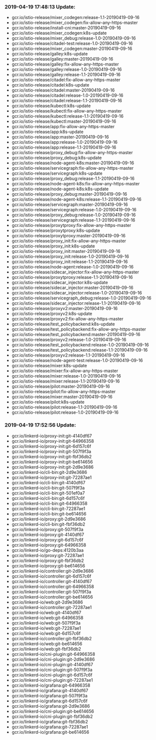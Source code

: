 ### 2019-04-19 17:48:13 Update:

- gcr.io/istio-release/mixer_codegen:release-1.1-20190419-09-16
- gcr.io/istio-release/mixer_codegen:fix-allow-any-https-master
- gcr.io/istio-release/install-cni:master-20190419-09-16
- gcr.io/istio-release/mixer_codegen:k8s-update
- gcr.io/istio-release/mixer_debug:release-1.0-20190419-09-16
- gcr.io/istio-release/citadel-test:release-1.0-20190419-09-16
- gcr.io/istio-release/mixer_codegen:master-20190419-09-16
- gcr.io/istio-release/galley:k8s-update
- gcr.io/istio-release/galley:master-20190419-09-16
- gcr.io/istio-release/galley:fix-allow-any-https-master
- gcr.io/istio-release/galley:release-1.0-20190419-09-16
- gcr.io/istio-release/galley:release-1.1-20190419-09-16
- gcr.io/istio-release/citadel:fix-allow-any-https-master
- gcr.io/istio-release/citadel:k8s-update
- gcr.io/istio-release/citadel:master-20190419-09-16
- gcr.io/istio-release/citadel:release-1.0-20190419-09-16
- gcr.io/istio-release/citadel:release-1.1-20190419-09-16
- gcr.io/istio-release/kubectl:k8s-update
- gcr.io/istio-release/kubectl:fix-allow-any-https-master
- gcr.io/istio-release/kubectl:release-1.1-20190419-09-16
- gcr.io/istio-release/kubectl:master-20190419-09-16
- gcr.io/istio-release/app:fix-allow-any-https-master
- gcr.io/istio-release/app:k8s-update
- gcr.io/istio-release/app:master-20190419-09-16
- gcr.io/istio-release/app:release-1.0-20190419-09-16
- gcr.io/istio-release/app:release-1.1-20190419-09-16
- gcr.io/istio-release/proxy_debug:fix-allow-any-https-master
- gcr.io/istio-release/proxy_debug:k8s-update
- gcr.io/istio-release/node-agent-k8s:master-20190419-09-16
- gcr.io/istio-release/servicegraph:fix-allow-any-https-master
- gcr.io/istio-release/servicegraph:k8s-update
- gcr.io/istio-release/proxy_debug:release-1.1-20190419-09-16
- gcr.io/istio-release/node-agent-k8s:fix-allow-any-https-master
- gcr.io/istio-release/node-agent-k8s:k8s-update
- gcr.io/istio-release/proxy_debug:master-20190419-09-16
- gcr.io/istio-release/node-agent-k8s:release-1.1-20190419-09-16
- gcr.io/istio-release/servicegraph:master-20190419-09-16
- gcr.io/istio-release/servicegraph:release-1.0-20190419-09-16
- gcr.io/istio-release/proxy_debug:release-1.0-20190419-09-16
- gcr.io/istio-release/servicegraph:release-1.1-20190419-09-16
- gcr.io/istio-release/proxytproxy:fix-allow-any-https-master
- gcr.io/istio-release/proxytproxy:k8s-update
- gcr.io/istio-release/proxytproxy:master-20190419-09-16
- gcr.io/istio-release/proxy_init:fix-allow-any-https-master
- gcr.io/istio-release/proxy_init:k8s-update
- gcr.io/istio-release/proxy_init:master-20190419-09-16
- gcr.io/istio-release/proxy_init:release-1.0-20190419-09-16
- gcr.io/istio-release/proxy_init:release-1.1-20190419-09-16
- gcr.io/istio-release/node-agent:release-1.0-20190419-09-16
- gcr.io/istio-release/sidecar_injector:fix-allow-any-https-master
- gcr.io/istio-release/proxytproxy:release-1.1-20190419-09-16
- gcr.io/istio-release/sidecar_injector:k8s-update
- gcr.io/istio-release/sidecar_injector:master-20190419-09-16
- gcr.io/istio-release/sidecar_injector:release-1.0-20190419-09-16
- gcr.io/istio-release/servicegraph_debug:release-1.0-20190419-09-16
- gcr.io/istio-release/sidecar_injector:release-1.1-20190419-09-16
- gcr.io/istio-release/proxyv2:master-20190419-09-16
- gcr.io/istio-release/proxyv2:k8s-update
- gcr.io/istio-release/proxyv2:fix-allow-any-https-master
- gcr.io/istio-release/test_policybackend:k8s-update
- gcr.io/istio-release/test_policybackend:fix-allow-any-https-master
- gcr.io/istio-release/test_policybackend:master-20190419-09-16
- gcr.io/istio-release/proxyv2:release-1.0-20190419-09-16
- gcr.io/istio-release/test_policybackend:release-1.0-20190419-09-16
- gcr.io/istio-release/test_policybackend:release-1.1-20190419-09-16
- gcr.io/istio-release/proxyv2:release-1.1-20190419-09-16
- gcr.io/istio-release/node-agent-test:release-1.0-20190419-09-16
- gcr.io/istio-release/mixer:k8s-update
- gcr.io/istio-release/mixer:fix-allow-any-https-master
- gcr.io/istio-release/mixer:release-1.0-20190419-09-16
- gcr.io/istio-release/mixer:release-1.1-20190419-09-16
- gcr.io/istio-release/pilot:master-20190419-09-16
- gcr.io/istio-release/pilot:fix-allow-any-https-master
- gcr.io/istio-release/mixer:master-20190419-09-16
- gcr.io/istio-release/pilot:k8s-update
- gcr.io/istio-release/pilot:release-1.1-20190419-09-16
- gcr.io/istio-release/pilot:release-1.0-20190419-09-16
### 2019-04-19 17:52:56 Update:

- gcr.io/linkerd-io/proxy-init:git-4140df67
- gcr.io/linkerd-io/proxy-init:git-64966358
- gcr.io/linkerd-io/proxy-init:git-6d157c6f
- gcr.io/linkerd-io/proxy-init:git-507f9f3a
- gcr.io/linkerd-io/proxy-init:git-fbf36db2
- gcr.io/linkerd-io/proxy-init:git-be614656
- gcr.io/linkerd-io/proxy-init:git-2d9e3686
- gcr.io/linkerd-io/cli-bin:git-2d9e3686
- gcr.io/linkerd-io/proxy-init:git-72287ae1
- gcr.io/linkerd-io/cli-bin:git-4140df67
- gcr.io/linkerd-io/cli-bin:git-507f9f3a
- gcr.io/linkerd-io/cli-bin:git-501ef0a7
- gcr.io/linkerd-io/cli-bin:git-6d157c6f
- gcr.io/linkerd-io/cli-bin:git-64966358
- gcr.io/linkerd-io/cli-bin:git-72287ae1
- gcr.io/linkerd-io/cli-bin:git-be614656
- gcr.io/linkerd-io/proxy:git-2d9e3686
- gcr.io/linkerd-io/cli-bin:git-fbf36db2
- gcr.io/linkerd-io/proxy:git-507f9f3a
- gcr.io/linkerd-io/proxy:git-4140df67
- gcr.io/linkerd-io/proxy:git-6d157c6f
- gcr.io/linkerd-io/proxy:git-64966358
- gcr.io/linkerd-io/go-deps:4120b3aa
- gcr.io/linkerd-io/proxy:git-72287ae1
- gcr.io/linkerd-io/proxy:git-fbf36db2
- gcr.io/linkerd-io/proxy:git-be614656
- gcr.io/linkerd-io/controller:git-2d9e3686
- gcr.io/linkerd-io/controller:git-6d157c6f
- gcr.io/linkerd-io/controller:git-4140df67
- gcr.io/linkerd-io/controller:git-64966358
- gcr.io/linkerd-io/controller:git-507f9f3a
- gcr.io/linkerd-io/controller:git-be614656
- gcr.io/linkerd-io/web:git-2d9e3686
- gcr.io/linkerd-io/controller:git-72287ae1
- gcr.io/linkerd-io/web:git-4140df67
- gcr.io/linkerd-io/web:git-64966358
- gcr.io/linkerd-io/web:git-507f9f3a
- gcr.io/linkerd-io/web:git-72287ae1
- gcr.io/linkerd-io/web:git-6d157c6f
- gcr.io/linkerd-io/controller:git-fbf36db2
- gcr.io/linkerd-io/web:git-be614656
- gcr.io/linkerd-io/web:git-fbf36db2
- gcr.io/linkerd-io/cni-plugin:git-64966358
- gcr.io/linkerd-io/cni-plugin:git-2d9e3686
- gcr.io/linkerd-io/cni-plugin:git-4140df67
- gcr.io/linkerd-io/cni-plugin:git-507f9f3a
- gcr.io/linkerd-io/cni-plugin:git-6d157c6f
- gcr.io/linkerd-io/cni-plugin:git-72287ae1
- gcr.io/linkerd-io/grafana:git-64966358
- gcr.io/linkerd-io/grafana:git-4140df67
- gcr.io/linkerd-io/grafana:git-507f9f3a
- gcr.io/linkerd-io/grafana:git-6d157c6f
- gcr.io/linkerd-io/grafana:git-2d9e3686
- gcr.io/linkerd-io/cni-plugin:git-be614656
- gcr.io/linkerd-io/cni-plugin:git-fbf36db2
- gcr.io/linkerd-io/grafana:git-fbf36db2
- gcr.io/linkerd-io/grafana:git-72287ae1
- gcr.io/linkerd-io/grafana:git-be614656
